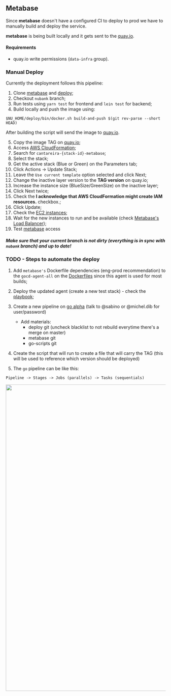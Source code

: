 
## Metabase

Since **metabase** doesn't have a configured CI to deploy to prod we have to manually build and deploy the service.

**metabase** is being built locally and it gets sent to the [quay.io](https://quay.io). 

#### Requirements

- quay.io write permissions (`data-infra` group).

### Manual Deploy

Currently the deployment follows this pipeline:
1. Clone [metabase](https://github.com/nubank/nu-metabase) and [deploy](https://github.com/nubank/deploy);
2. Checkout `nubank` branch;
3. Run tests using `yarn test` for frontend and `lein test` for backend;
4. Build locally and push the image using:
```
$NU_HOME/deploy/bin/docker.sh build-and-push $(git rev-parse --short HEAD)
```
After building the script will send the image to [quay.io](https://quay.io).

5. Copy the image TAG on [quay.io](https://quay.io);
6. Access [AWS CloudFormation](https://console.aws.amazon.com/cloudformation/home?region=us-east-1#/stacks);
7. Search for `cantareira-{stack-id}-metabase`;
8. Select the stack;
9. Get the active stack (Blue or Green) on the Parameters tab;
10. Click Actions -> Update Stack;
11. Leave the `Use current template` option selected and click Next;
12. Change the inactive layer version to the **TAG version** on quay.io;
13. Increase the instance size (BlueSize/GreenSize) on the inactive layer;
14. Click Next twice;
15. Check the **I acknowledge that AWS CloudFormation might create IAM resources.** checkbox.;
16. Click Update;
17. Check the [EC2 instances](https://console.aws.amazon.com/ec2/v2/home?region=us-east-1#Instances:search=metabase;sort=launchTime);
18. Wait for the new instances to run and be available (check [Metabase's Load Balancer](https://console.aws.amazon.com/ec2/v2/home?region=us-east-1#LoadBalancers:search=metabase;sort=loadBalancerName));
19. Test [metabase](https://metabase.nubank.com.br) access

##### Make sure that your current branch is not dirty (everything is in sync with `nubank` branch) and up to date!


### TODO - Steps to automate the deploy

1. Add `metabase's` Dockerfile dependencies (eng-prod recommendation) to the `gocd-agent-all` on the [Dockerfiles](https://github.com/nubank/dockerfiles) since this agent is used for most builds;
2. Deploy the updated agent (create a new test stack) - check the [playbook](https://github.com/nubank/playbooks/blob/master/squads/eng-prod/gocd/updating-gocd-agents.md);
3. Create a new pipeline on [go alpha](https://gocd-alpha.nubank.com.br/go/pipelines) (talk to @sabino or @michel.dib for user/password)
	- Add materials: 
		- deploy git (uncheck blacklist to not rebuild everytime there's a merge on master)
		- metabase git
		- go-scripts git
4. Create the script that will run to create a file that will carry the TAG (this will be used to reference which version should be deployed)

5. The `go` pipeline can be like this:

```
Pipeline -> Stages -> Jobs (parallels) -> Tasks (sequentials)
```
<img width="963" src="https://user-images.githubusercontent.com/982190/39385245-237bce9a-4a46-11e8-9bf6-37cd11830a15.png">
